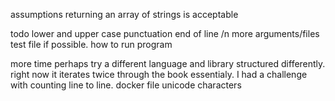 assumptions
returning an array of strings is acceptable


todo
lower and upper case
punctuation 
end of line /n
more arguments/files
test file if possible.
how to run program

more time
perhaps try a different language and library
structured differently. right now it iterates twice through the book essentialy. I had a challenge with counting line to line. 
docker file
unicode characters